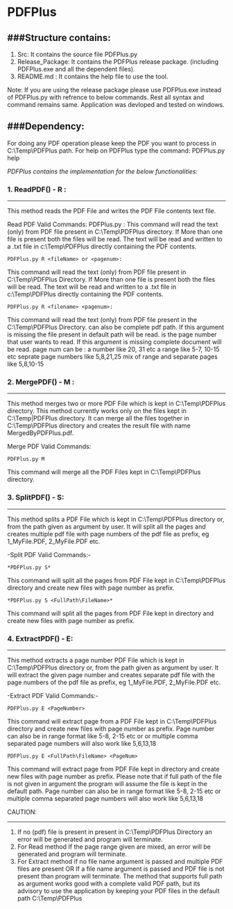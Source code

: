 # PDFPlus

###Structure contains:
-------------------
1. Src: It contains the source file PDFPlus.py
2. Release_Package: It contains the PDFPlus release package.
(including PDFPlus.exe and all the dependent files).
3. README.md : It contains the help file to use the tool.

Note: If you are using the release package please use PDFPlus.exe instead of PDFPlus.py with refrence to below commands.
Rest all syntax and command remains same.
Application was devloped and tested on windows.  

###Dependency:
-----------
For doing any PDF operation please keep the PDF you want to process in C:\Temp\PDFPlus path.
For help on PDFPlus type the command:
	PDFPlus.py help


*PDFPlus contains the implementation for the below functionalities:*


### 1. ReadPDF() - R :
-------------
This method reads the PDF File and writes the PDF File contents text file.

Read PDF Valid Commands:
	PDFPlus.py <pagenum>:
This command will read the text (only) from PDF file present in C:\Temp\PDFPlus directory. 
If More than one file is present both the files will be read. The text will be read and 
written to a .txt file in c:\Temp\PDFPlus directly containing the PDF contents.


	PDFPlus.py R <fileName> or <pagenum>:
This command will read the text (only) from PDF file present in C:\Temp\PDFPlus Directory. 
If More than one file is present both the files will be read. The text will be read and 
written to a .txt file in c:\Temp\PDFPlus directly containing the PDF contents.


	PDFPlus.py R <filename> <pagenum>:
This command will read the text (only) from PDF file <filename> present in the 
C:\Temp\PDFPlus Directory. <filename> can also be complete pdf path.
If this argument is missing the file present in default path will be read. 
<pagenum> is the page number that user wants to read. If this argument is missing 
complete document will be read. 
page num can be :
a number like 20, 31 etc
a range like 5-7, 10-15 etc
seprate page numbers like 5,8,21,25
<TODO> mix of range and separate pages like 5,8,10-15

### 2. MergePDF() - M :
--------------
This method merges two or more PDF File which is kept in C:\Temp\PDFPlus directory.
This method currently works only on the files kept in C:\Temp|PDFPlus directory.
It can merge all the files together in C:\Temp\PDFPlus directory and creates the result 
file with name MergedByPDFPlus.pdf.

Merge PDF Valid Commands:

	PDFPlus.py M
This command will merge all the PDF Files kept in C:\Temp\PDFPlus directory.


### 3. SplitPDF() - S:
---------------
This method splits a PDF File which is kept in C:\Temp\PDFPlus directory or, from the 
path given as argument by user.
It will split all the pages and creates multiple pdf file with page numbers of the pdf 
file as prefix, eg 1_MyFile.PDF, 2_MyFile.PDF etc.

-Split PDF Valid Commands:-

	*PDFPlus.py S*
This command will split all the pages from PDF File kept in C:\Temp\PDFPlus directory 
and create new files with page number as prefix.

	*PDFPlus.py S <FullPath\FileName>*
This command will split all the pages from PDF File <FileName> kept in <FullPath> directory 
and create new files with page number as prefix.


### 4. ExtractPDF() - E:
-----------------
This method extracts a page number PDF File which is kept in C:\Temp\PDFPlus directory or, 
from the path given as argument by user.
It will extract the given page number and creates separate pdf file with the page numbers of 
the pdf file as prefix, eg 1_MyFile.PDF, 2_MyFile.PDF etc.

-Extract PDF Valid Commands:-

	PDFPlus.py E <PageNumber>
This command will extract page <PageNumber> from a PDF File kept in C:\Temp\PDFPlus directory 
and create new files with page number as prefix.
Page number can also be in range format like 5-8, 2-15 etc or or multiple comma separated page 
numbers will also work like 5,6,13,18

	PDFPlus.py E <FullPath\FileName> <PageNum>
This command will extract page <PageNum> from PDF File <FileName> kept in <FullPath> directory 
and create new files with page number as prefix. 
Please note that if full path of the file is not given in argument the program will assume the file 
<FileName> is kept in the default path.
Page number can also be in range format like 5-8, 2-15 etc or multiple comma separated page numbers 
will also work like 5,6,13,18


CAUTION:
********
1. If no (pdf) file is present in present in C:\Temp\PDFPlus Directory an error will be generated and 
program will terminate.
2. For Read method If the page range given are mixed, an error will be generated and program will terminate.
3. For Extract method if no file name argument is passed and multiple PDF files are present OR If a file name 
argument is passed and PDF file is not present than program will terminate.
The method that supports full path as argument works good with a complete valid PDF path, but its advisory to 
use the application by keeping your PDF files in the default path C:\Temp\PDFPlus